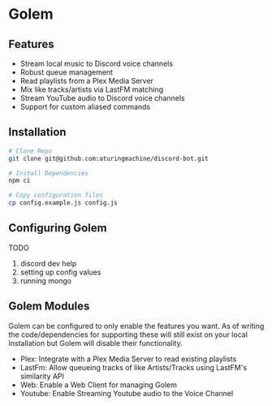 # Golem

## Features

- Stream local music to Discord voice channels
- Robust queue management
- Read playlists from a Plex Media Server
- Mix like tracks/artists via LastFM matching
- Stream YouTube audio to Discord voice channels
- Support for custom aliased commands

## Installation

```sh
# Clone Repo
git clone git@github.com:aturingmachine/discord-bot.git

# Install Dependencies
npm ci

# Copy configuration files
cp config.example.js config.js
```

## Configuring Golem

TODO

1. discord dev help
2. setting up config values
3. running mongo

## Golem Modules

Golem can be configured to only enable the features you want. As of writing the code/dependencies for supporting these will still exist on your local Installation but Golem will disable their functionality.

 - Plex: Integrate with a Plex Media Server to read existing playlists
 - LastFm: Allow queueing tracks of like Artists/Tracks using LastFM's similarity API
 - Web: Enable a Web Client for managing Golem
 - Youtube: Enable Streaming Youtube audio to the Voice Channel
